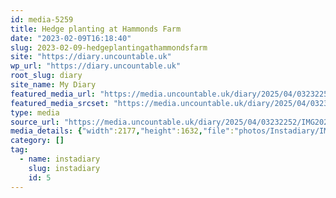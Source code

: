 ```yaml
---
id: media-5259
title: Hedge planting at Hammonds Farm
date: "2023-02-09T16:18:40"
slug: 2023-02-09-hedgeplantingathammondsfarm
site: "https://diary.uncountable.uk"
wp_url: "https://diary.uncountable.uk"
root_slug: diary
site_name: My Diary
featured_media_url: "https://media.uncountable.uk/diary/2025/04/03232252/IMG20230209161840.webp"
featured_media_srcset: "https://media.uncountable.uk/diary/2025/04/03232252/IMG20230209161840-300x225.webp 300w, https://media.uncountable.uk/diary/2025/04/03232252/IMG20230209161840-1024x768.webp 1024w, https://media.uncountable.uk/diary/2025/04/03232252/IMG20230209161840-150x150.webp 150w, https://media.uncountable.uk/diary/2025/04/03232252/IMG20230209161840-640x480.webp 640w, https://media.uncountable.uk/diary/2025/04/03232252/IMG20230209161840.webp 2177w"
type: media
source_url: "https://media.uncountable.uk/diary/2025/04/03232252/IMG20230209161840.webp"
media_details: {"width":2177,"height":1632,"file":"photos/Instadiary/IMG20230209161840.webp","filesize":148566,"sizes":{"medium":{"file":"IMG20230209161840-300x225.webp","width":300,"height":225,"filesize":14160,"mime_type":"image/webp","source_url":"https://media.uncountable.uk/diary/2025/04/03232252/IMG20230209161840-300x225.webp"},"large":{"file":"IMG20230209161840-1024x768.webp","width":1024,"height":768,"filesize":109198,"mime_type":"image/webp","source_url":"https://media.uncountable.uk/diary/2025/04/03232252/IMG20230209161840-1024x768.webp"},"thumbnail":{"file":"IMG20230209161840-150x150.webp","width":150,"height":150,"filesize":5258,"mime_type":"image/webp","source_url":"https://media.uncountable.uk/diary/2025/04/03232252/IMG20230209161840-150x150.webp"},"mobwidth":{"file":"IMG20230209161840-640x480.webp","width":640,"height":480,"filesize":53624,"mime_type":"image/webp","source_url":"https://media.uncountable.uk/diary/2025/04/03232252/IMG20230209161840-640x480.webp"},"full":{"file":"IMG20230209161840.webp","width":2177,"height":1632,"mime_type":"image/webp","source_url":"https://media.uncountable.uk/diary/2025/04/03232252/IMG20230209161840.webp"}},"image_meta":{"aperture":"0","credit":"","camera":"","caption":"","created_timestamp":"0","copyright":"","focal_length":"0","iso":"0","shutter_speed":"0","title":"","orientation":"0","keywords":[]}}
category: []
tag:
  - name: instadiary
    slug: instadiary
    id: 5
---
```


